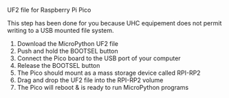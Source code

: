 UF2 file for Raspberry Pi Pico

This step has been done for you because UHC equipement does not permit writing to a USB mounted file system.  

1. Download the MicroPython UF2 file
2. Push and hold the BOOTSEL button
3. Connect the Pico board to the USB port of your computer
4. Release the BOOTSEL button
5. The Pico should mount as a mass storage device called RPI-RP2
6. Drag and drop the UF2 file into the RPI-RP2 volume
7. The Pico will reboot & is ready to run MicroPython programs
